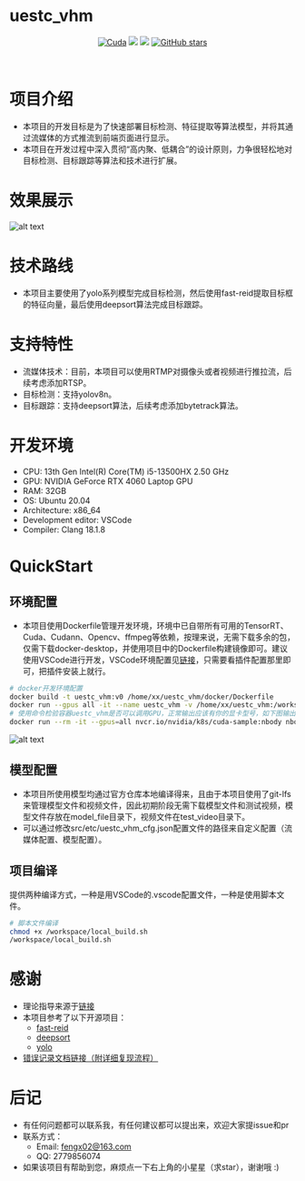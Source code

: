 # uestc_vhm
<div align="center">

  [![Cuda](https://img.shields.io/badge/CUDA-11.3-%2376B900?logo=nvidia)](https://developer.nvidia.com/cuda-toolkit-archive)
  [![](https://img.shields.io/badge/TensorRT-8.6.1.6-%2376B900.svg?style=flat&logo=tensorrt)](https://developer.nvidia.com/nvidia-tensorrt-8x-download)
  [![](https://img.shields.io/badge/ubuntu-20.04-orange.svg?style=flat&logo=ubuntu)](https://releases.ubuntu.com/20.04/)
  [![GitHub stars](https://img.shields.io/github/stars/dancing-ui/uestc_vhm.svg?style=flat-square&logo=github&label=Stars&logoColor=white)](https://github.com/dancing-ui/uestc_vhm)


<br>
</div>

# 项目介绍
- 本项目的开发目标是为了快速部署目标检测、特征提取等算法模型，并将其通过流媒体的方式推流到前端页面进行显示。
- 本项目在开发过程中深入贯彻“高内聚、低耦合”的设计原则，力争很轻松地对目标检测、目标跟踪等算法和技术进行扩展。
# 效果展示
![alt text](doc/image/app_test.gif)
# 技术路线 
- 本项目主要使用了yolo系列模型完成目标检测，然后使用fast-reid提取目标框的特征向量，最后使用deepsort算法完成目标跟踪。
# 支持特性
- 流媒体技术：目前，本项目可以使用RTMP对摄像头或者视频进行推拉流，后续考虑添加RTSP。
- 目标检测：支持yolov8n。
- 目标跟踪：支持deepsort算法，后续考虑添加bytetrack算法。
# 开发环境
- CPU: 13th Gen Intel(R) Core(TM) i5-13500HX   2.50 GHz
- GPU: NVIDIA GeForce RTX 4060 Laptop GPU
- RAM: 32GB
- OS: Ubuntu 20.04
- Architecture: x86_64
- Development editor: VSCode
- Compiler: Clang 18.1.8
# QuickStart
## 环境配置
- 本项目使用Dockerfile管理开发环境，环境中已自带所有可用的TensorRT、Cuda、Cudann、Opencv、ffmpeg等依赖，按理来说，无需下载多余的包，仅需下载docker-desktop，并使用项目中的Dockerfile构建镜像即可。建议使用VSCode进行开发，VSCode环境配置见[链接](https://zhuanlan.zhihu.com/p/715594507)，只需要看插件配置那里即可，把插件安装上就行。
```bash
# docker开发环境配置
docker build -t uestc_vhm:v0 /home/xx/uestc_vhm/docker/Dockerfile
docker run --gpus all -it --name uestc_vhm -v /home/xx/uestc_vhm:/workspace -d uestc_vhm:v0
# 使用命令检验容器uestc_vhm是否可以调用GPU，正常输出应该有你的显卡型号，如下图输出 RTX 4060 Laptop GPU
docker run --rm -it --gpus=all nvcr.io/nvidia/k8s/cuda-sample:nbody nbody -gpu -benchmark
```
![alt text](doc/image/gpu_test.png)
## 模型配置
- 本项目所使用模型均通过官方仓库本地编译得来，且由于本项目使用了git-lfs来管理模型文件和视频文件，因此初期阶段无需下载模型文件和测试视频，模型文件存放在model_file目录下，视频文件在test_video目录下。
- 可以通过修改src/etc/uestc_vhm_cfg.json配置文件的路径来自定义配置（流媒体配置、模型配置）。
## 项目编译
提供两种编译方式，一种是用VSCode的.vscode配置文件，一种是使用脚本文件。
```bash
# 脚本文件编译
chmod +x /workspace/local_build.sh
/workspace/local_build.sh
```

# 感谢
- 理论指导来源于[链接](https://blog.csdn.net/LuohenYJ/article/details/122491044)
- 本项目参考了以下开源项目：
  - [fast-reid](https://github.com/JDAI-CV/fast-reid)
  - [deepsort](https://github.com/linghu8812/yolov5_fastreid_deepsort_tensorrt)
  - [yolo](https://github.com/FeiYull/TensorRT-Alpha)
- [错误记录文档链接（附详细复现流程）](https://arvas2ztsq.feishu.cn/drive/folder/ErYgf1ynRl0ZsNdICxzc45eVnWe?from=from_copylink)

# 后记
- 有任何问题都可以联系我，有任何建议都可以提出来，欢迎大家提issue和pr
- 联系方式：
  - Email: fengx02@163.com
  - QQ: 2779856074
- 如果该项目有帮助到您，麻烦点一下右上角的小星星（求star），谢谢哦 :)